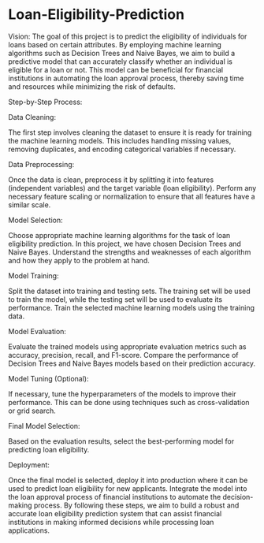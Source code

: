# Loan-Eligibility-Prediction
Vision:
The goal of this project is to predict the eligibility of individuals for loans based on certain attributes. By employing machine learning algorithms such as Decision Trees and Naive Bayes, we aim to build a predictive model that can accurately classify whether an individual is eligible for a loan or not. This model can be beneficial for financial institutions in automating the loan approval process, thereby saving time and resources while minimizing the risk of defaults.

Step-by-Step Process:

Data Cleaning:

The first step involves cleaning the dataset to ensure it is ready for training the machine learning models. This includes handling missing values, removing duplicates, and encoding categorical variables if necessary.

Data Preprocessing:

Once the data is clean, preprocess it by splitting it into features (independent variables) and the target variable (loan eligibility).
Perform any necessary feature scaling or normalization to ensure that all features have a similar scale.

Model Selection:

Choose appropriate machine learning algorithms for the task of loan eligibility prediction. In this project, we have chosen Decision Trees and Naive Bayes.
Understand the strengths and weaknesses of each algorithm and how they apply to the problem at hand.

Model Training:

Split the dataset into training and testing sets. The training set will be used to train the model, while the testing set will be used to evaluate its performance.
Train the selected machine learning models using the training data.

Model Evaluation:

Evaluate the trained models using appropriate evaluation metrics such as accuracy, precision, recall, and F1-score.
Compare the performance of Decision Trees and Naive Bayes models based on their prediction accuracy.

Model Tuning (Optional):

If necessary, tune the hyperparameters of the models to improve their performance. This can be done using techniques such as cross-validation or grid search.

Final Model Selection:

Based on the evaluation results, select the best-performing model for predicting loan eligibility.

Deployment:

Once the final model is selected, deploy it into production where it can be used to predict loan eligibility for new applicants.
Integrate the model into the loan approval process of financial institutions to automate the decision-making process.
By following these steps, we aim to build a robust and accurate loan eligibility prediction system that can assist financial institutions in making informed decisions while processing loan applications.
